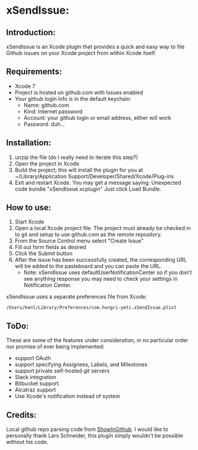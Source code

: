 xSendIssue:
===========

Introduction:
-------------
xSendIssue is an Xcode plugin that provides a quick and easy way to file Github issues on your Xcode project from within Xcode itself.


Requirements:
-------------
- Xcode 7
- Project is hosted on github.com with Issues enabled
- Your github login info is in the default keychain:
   * Name: github.com
   * Kind: Internet password
   * Account: your github login or email address, either will work
   * Password: duh...


Installation:
-------------
1. unzip the file (do I really need to iterate this step?)
2. Open the project in Xcode
3. Build the project; this will install the plugin for you at ~/Library/Application Support/Developer/Shared/Xcode/Plug-ins
4. Exit and restart Xcode. You may get a message saying: Unexpected code bundle "xSendIssue.xcplugin" Just click Load Bundle.


How to use:
-----------
1. Start Xcode
2. Open a local Xcode project file. The project must already be checked in to git and setup to use github.com as the remote repository.
3. From the Source Control menu select "Create Issue"
4. Fill out form fields as desired
5. Click the Submit button
6. After the issue has been successfully created, the corresponding URL will be added to the pasteboard and you can paste the URL.
   - Note: xSendIssue uses defaultUserNotificationCenter so if you don't see anything response you may need to check your settings in Notification Center.

xSendIssue uses a separate preferences file from Xcode:
    
    /Users/kenl/Library/Preferences/com.hungri-yeti.xSendIssue.plist


ToDo:
-----
These are some of the features under consideration, in no particular order nor promise of ever being implemented:

- support OAuth
- support specifying Assignees, Labels, and Milestones
- support private self-hosted git servers
- Slack integration
- Bitbucket support
- Alcatraz support
- Use Xcode's notification instead of system


Credits:
--------

Local github repo parsing code from [ShowInGithub](https://github.com/larsxschneider/ShowInGitHub). I would like to personally thank Lars Schneider, this plugin simply wouldn't be possible without his code.
